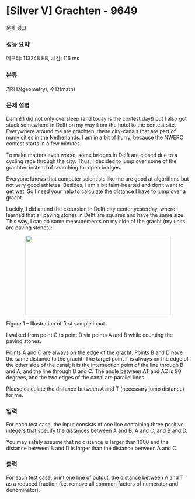 # [Silver V] Grachten - 9649 

[문제 링크](https://www.acmicpc.net/problem/9649) 

### 성능 요약

메모리: 113248 KB, 시간: 116 ms

### 분류

기하학(geometry), 수학(math)

### 문제 설명

<p>Damn! I did not only oversleep (and today is the contest day!) but I also got stuck somewhere in Delft on my way from the hotel to the contest site. Everywhere around me are grachten, these city-canals that are part of many cities in the Netherlands. I am in a bit of hurry, because the NWERC contest starts in a few minutes.</p>

<p>To make matters even worse, some bridges in Delft are closed due to a cycling race through the city. Thus, I decided to jump over some of the grachten instead of searching for open bridges.</p>

<p>Everyone knows that computer scientists like me are good at algorithms but not very good athletes. Besides, I am a bit faint-hearted and don’t want to get wet. So I need your help to calculate the distance I have to jump over a gracht.</p>

<p>Luckily, I did attend the excursion in Delft city center yesterday, where I learned that all paving stones in Delft are squares and have the same size. This way, I can do some measurements on my side of the gracht (my units are paving stones):</p>

<p style="text-align: center;"><img alt="" src="" style="height:217px; width:398px"></p>

<p>Figure 1 – Illustration of first sample input.</p>

<p>I walked from point C to point D via points A and B while counting the paving stones.</p>

<p>Points A and C are always on the edge of the gracht. Points B and D have the same distance to the gracht. The target point T is always on the edge of the other side of the canal; it is the intersection point of the line through B and A, and the line through D and C. The angle between AT and AC is 90 degrees, and the two edges of the canal are parallel lines.</p>

<p>Please calculate the distance between A and T (necessary jump distance) for me.</p>

### 입력 

 <p>For each test case, the input consists of one line containing three positive integers that specify the distances between A and B, A and C, and B and D.</p>

<p>You may safely assume that no distance is larger than 1000 and the distance between B and D is larger than the distance between A and C.</p>

### 출력 

 <p>For each test case, print one line of output: the distance between A and T as a reduced fraction (i.e. remove all common factors of numerator and denominator).</p>

